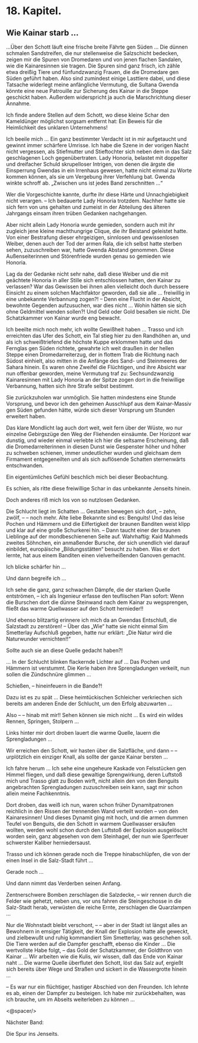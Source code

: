 18\. Kapitel.
============
Wie Kainar starb …
------------

…Über den Schott läuft eine frische breite Fährte gen Süden … Die dünnen
schmalen Sandstreifen, die nur stellenweise die Salzschicht bedecken, zeigen
mir die Spuren von Dromedaren und von jenen flachen Sandalen, wie die
Kainaresinnen sie tragen. Die Spuren sind ganz frisch, ich zähle etwa dreißig
Tiere und fünfundzwanzig Frauen, die die Dromedare gen Süden geführt haben.
Also sind zumindest einige Lasttiere dabei, und diese Tatsache widerlegt meine
anfängliche Vermutung, die Sultana Gwenda könnte eine neue Patrouille zur
Sicherung des Kainar in die Steppe geschickt haben. Außerdem widerspricht ja
auch die Marschrichtung dieser Annahme.

Ich finde andere Stellen auf dem Schott, wo diese kleine Schar den Kameldünger
möglichst sorgsam entfernt hat: Ein Beweis für die Heimlichkeit des unklaren
Unternehmens!

Ich beeile mich … Ein ganz bestimmter Verdacht ist in mir aufgetaucht und
gewinnt immer schärfere Umrisse. Ich habe die Szene in der vorigen Nacht nicht
vergessen, als Stiefmutter und Stieftochter sich neben dem in das Salz
geschlagenen Loch gegenübertraten. Lady Honoria, belastet mit doppelter und
dreifacher Schuld skrupelloser Intrigen, von denen die ärgste die Einsperrung
Gwendas in ein Irrenhaus gewesen, hatte nicht einmal zu Worte kommen können,
als sie um Vergebung ihrer Verfehlung bat. Gwenda winkte schroff ab. „Zwischen
uns ist jedes Band zerschnitten …“

Wer die Vorgeschichte kannte, durfte ihr diese Härte und Unnachgiebigkeit nicht
verargen. – Ich bedauerte Lady Honoria trotzdem. Nachher hatte sie sich fern
von uns gehalten und zumeist in der Abteilung des älteren Jahrgangs einsam
ihren trüben Gedanken nachgehangen.

Aber nicht allein Lady Honoria wurde gemieden, sondern auch mit ihr zugleich
jene kleine machthungrige Clique, die ihr Beistand geleistet hatte. Von einer
Bestrafung dieser ehrgeizigen, sinnlosen und gewissenlosen Weiber, denen auch
der Tod der armen Rala, die ich selbst hatte sterben sehen, zuzuschreiben war,
hatte Gwenda Abstand genommen. Diese Außenseiterinnen und Störenfriede wurden
genau so gemieden wie Honoria.

Lag da der Gedanke nicht sehr nahe, daß diese Weiber und die mit geächtete
Honoria in aller Stille sich entschlossen hatten, den Kainar zu verlassen? War
das Gewissen bei ihnen allen vielleicht doch durch bessere Einsicht zu einem
solchen Machtfaktor geworden, daß sie alle … freiwillig in eine unbekannte
Verbannung zogen?! – Denn eine Flucht in der Absicht, bewohnte Gegenden
aufzusuchen, war dies nicht … Wohin hätten sie sich ohne Geldmittel wenden
sollen?! Und Geld oder Gold besaßen sie nicht. Die Schatzkammer von Kainar
wurde eng bewacht.

Ich beeilte mich noch mehr, ich wollte Gewißheit haben … Trasso und ich
erreichten das Ufer des Schott, ein Tal stieg hier zu den Randhöhen an, und als
ich schweißtriefend die höchste Kuppe erklommen hatte und das Fernglas gen
Süden richtete, gewahrte ich weit draußen in der hellen Steppe einen
Dromedarreiterzug, der in flottem Trab die Richtung nach Südost einhielt, also
mitten in die Anfänge des Sand- und Steinmeeres der Sahara hinein. Es waren
ohne Zweifel die Flüchtigen, und ihre Absicht war nun offenbar geworden, meine
Vermutung traf zu: Sechsundzwanzig Kainaresinnen mit Lady Honoria an der Spitze
zogen dort in die freiwillige Verbannung, hatten sich ihre Strafe selbst
bestimmt.

Sie zurückzuholen war unmöglich. Sie hatten mindestens eine Stunde Vorsprung,
und bevor ich den geheimen Ausschlupf aus dem Kainar-Massiv gen Süden gefunden
hätte, würde sich dieser Vorsprung um Stunden erweitert haben.

Das klare Mondlicht lag auch dort weit, weit fern über der Wüste, wo nur
einzelne Gebirgszüge den Weg der Fliehenden einsäumte. Der Horizont war
dunstig, und wieder einmal verlebte ich hier die seltsame Erscheinung, daß die
Dromedarreiterinnen in diesen Dunst wie Gespenster höher und höher zu schweben
schienen, immer undeutlicher wurden und gleichsam dem Firmament entgegeneilten
und als sich auflösende Schatten sternenwärts entschwanden.

Ein eigentümliches Gefühl beschlich mich bei dieser Beobachtung.

Es schien, als ritte diese freiwillige Schar in das unbekannte Jenseits hinein.

Doch anderes riß mich los von so nutzlosen Gedanken.

Die Schlucht liegt im Schatten … Gestalten bewegen sich dort, – zehn, zwölf, –
– noch mehr. Alte liebe Bekannte sind es: Benguits! Und das leise Pochen und
Hämmern und die Eilfertigkeit der braunen Banditen weist klipp und klar auf
eine große Schurkerei hin. – Dann taucht einer der braunen Lieblinge auf der
mondbeschienenen Seite auf. Wahrhaftig: Kaid Mahmeds zweites Söhnchen, ein
anmaßender Bursche, der sich unendlich viel darauf einbildet, europäische
„Bildungsstätten“ besucht zu haben. Was er dort lernte, hat aus einem Banditen
einen vielverheißenden Ganoven gemacht.

Ich blicke schärfer hin …

Und dann begreife ich …

Ich sehe die ganz, ganz schwachen Dämpfe, die der starken Quelle entströmen, –
ich als Ingenieur erfasse den teuflischen Plan sofort: Wenn die Burschen dort
die dünne Steinwand nach dem Kainar zu wegsprengen, fließt das warme
Quellwasser auf den Schott hernieder!!

Und ebenso blitzartig erinnere ich mich da an Gwendas Entschluß, die Salzstadt
zu zerstören! – Über das „Wie“ hatte sie nicht einmal Sim Smetterlay Aufschluß
gegeben, hatte nur erklärt: „Die Natur wird die Naturwunder vernichten!!“

Sollte auch sie an diese Quelle gedacht haben?!

… In der Schlucht blinken flackernde Lichter auf … Das Pochen und Hämmern ist
verstummt. Die Kerle haben ihre Sprengladungen verkeilt, nun sollen die
Zündschnüre glimmen …

Schießen, – hineinfeuern in die Bande?!

Dazu ist es zu spät … Diese heimtückischen Schleicher verkriechen sich bereits
am anderen Ende der Schlucht, um den Erfolg abzuwarten …

Also – – hinab mit mir!! Sehen können sie mich nicht … Es wird ein wildes
Rennen, Springen, Stolpern …

Links hinter mir dort droben lauert die warme Quelle, lauern die Sprengladungen
…

Wir erreichen den Schott, wir hasten über die Salzfläche, und dann – –
urplötzlich ein einziger Knall, als sollte der ganze Kainar bersten …

Ich fahre herum … Ich sehe eine ungeheure Kaskade von Felsstücken gen Himmel
fliegen, und daß diese gewaltige Sprengwirkung, deren Luftstoß mich und Trasso
glatt zu Boden wirft, nicht allein den von den Benguits angebrachten
Sprengladungen zuzuschreiben sein kann, sagt mir schon allein meine
Fachkenntnis.

Dort droben, das weiß ich nun, waren schon früher Dynamitpatronen reichlich in
den Rissen der trennenden Wand verteilt worden – von den Kainaresinnen! Und
dieses Dynamit ging mit hoch, und die armen dummen Teufel von Benguits, die den
Schott in warmem Quellwasser ersäufen wollten, werden wohl schon durch den
Luftstoß der Explosion ausgelöscht worden sein, ganz abgesehen von dem
Steinhagel, der nun wie Sperrfeuer schwerster Kaliber herniedersaust.

Trasso und ich können gerade noch die Treppe hinabschlüpfen, die von der einen
Insel in die Salz-Stadt führt …

Gerade noch …

Und dann nimmt das Verderben seinen Anfang.

Zentnerschwere Bomben zerschlagen die Salzdecke, – wir rennen durch die Felder
wie gehetzt, neben uns, vor uns fahren die Steingeschosse in die Salz-Stadt
herab, verwüsten die reiche Ernte, zerschlagen die Quarzlampen …

Nur die Wohnstadt bleibt verschont, – – aber in der Stadt ist längst alles an
Bewohnern in emsiger Tätigkeit, der Knall der Explosion hatte alle geweckt, und
zielbewußt und ruhig kommandiert Sim Smetterlay, was geschehen soll. Die Tiere
werden auf die Dampfer geschafft, ebenso die Kinder … Die wertvollste Habe
folgt, – das Gold der Schatzkammer, der Goldthron von Kainar … Wir arbeiten wie
die Kulis, wir wissen, daß das Ende von Kainar naht … Die warme Quelle
überflutet den Schott, löst das Salz auf, ergießt sich bereits über Wege und
Straßen und sickert in die Wassergrotte hinein …

– Es war nur ein flüchtiger, hastiger Abschied von den Freunden. Ich lehnte es
ab, einen der Dampfer zu besteigen. Ich habe mir zurückbehalten, was ich
brauche, um im Abseits weiterleben zu können …

<@spacer/>

Nächster Band:

Die Spur ins Jenseits.



